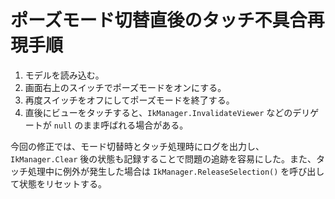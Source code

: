 # ポーズモード切替直後のタッチ不具合再現手順

1. モデルを読み込む。
2. 画面右上のスイッチでポーズモードをオンにする。
3. 再度スイッチをオフにしてポーズモードを終了する。
4. 直後にビューをタッチすると、`IkManager.InvalidateViewer` などのデリゲートが `null` のまま呼ばれる場合がある。

今回の修正では、モード切替時とタッチ処理時にログを出力し、`IkManager.Clear` 後の状態も記録することで問題の追跡を容易にした。また、タッチ処理中に例外が発生した場合は `IkManager.ReleaseSelection()` を呼び出して状態をリセットする。
